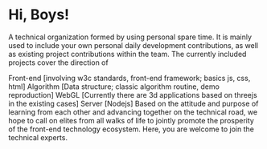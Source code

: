 # Hi, Boys!
A technical organization formed by using personal spare time. It is mainly used to include your own personal daily development contributions, as well as existing project contributions within the team. The currently included projects cover the direction of

Front-end [involving w3c standards, front-end framework; basics js, css, html]
Algorithm [Data structure; classic algorithm routine, demo reproduction]
WebGL [Currently there are 3d applications based on threejs in the existing cases]
Server [Nodejs]
Based on the attitude and purpose of learning from each other and advancing together on the technical road, we hope to call on elites from all walks of life to jointly promote the prosperity of the front-end technology ecosystem. Here, you are welcome to join the technical experts. 

